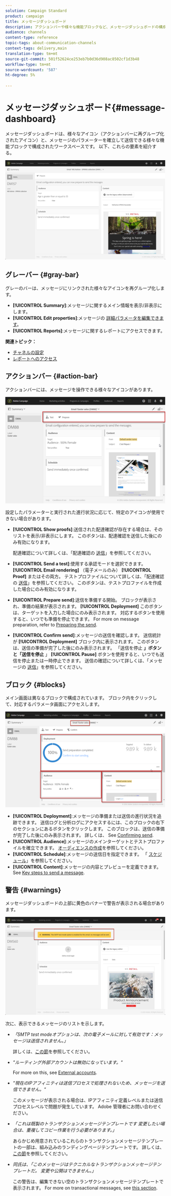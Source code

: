 ```yaml
---
solution: Campaign Standard
product: campaign
title: メッセージダッシュボード
description: アクションバーや様々な機能ブロックなど、メッセージダッシュボードの構成要素を確認します。
audience: channels
content-type: reference
topic-tags: about-communication-channels
context-tags: delivery,main
translation-type: tm+mt
source-git-commit: 501f52624ce253eb7b0d36d908ac8502cf1d3b48
workflow-type: tm+mt
source-wordcount: '587'
ht-degree: 5%

---
```



# メッセージダッシュボード{#message-dashboard}

メッセージダッシュボードは、様々なアイコン（アクションバーに再グループ化されたアイコン）と、メッセージのパラメーターを確立して送信できる様々な機能ブロックで構成されたワークスペースです。 以下、これらの要素を紹介する。

![](assets/delivery_dashboard_2.png)

## グレーバー {#gray-bar}

グレーのバーは、メッセージにリンクされた様々なアイコンを再グループ化します。

* **[!UICONTROL Summary]**:メッセージに関するメイン情報を表示/非表示にします。
* **[!UICONTROL Edit properties]**:メッセージの [詳細パラメータを編集できます](../../administration/using/configuring-email-channel.md#list-of-email-properties)。
* **[!UICONTROL Reports]**:メッセージに関するレポートにアクセスできます。

**関連トピック：**

* [チャネルの設定](../../administration/using/about-channel-configuration.md)
* [レポートへのアクセス](../../reporting/using/about-dynamic-reports.md)

## アクションバー {#action-bar}

アクションバーには、メッセージを操作できる様々なアイコンがあります。

![](assets/delivery_dashboard_4.png)

設定したパラメーターと実行された進行状況に応じて、特定のアイコンが使用できない場合があります。

* **[!UICONTROL Show proofs]**:送信された配達確認が存在する場合は、そのリストを表示/非表示にします。 このボタンは、配達確認を送信した後にのみ有効になります。

   配達確認について詳しくは、「配達確認の [送信](../../sending/using/sending-proofs.md)」を参照してください。

* **[!UICONTROL Send a test]**:使用する承認モードを選択できます。 **[!UICONTROL Email rendering]** （電子メールのみ） **[!UICONTROL Proof]** またはその両方。 テストプロファイルについて詳しくは、「配達確認の [送信](../../sending/using/sending-proofs.md)」を参照してください。 このボタンは、テストプロファイルを作成した場合にのみ有効になります。

* **[!UICONTROL Prepare send]**:送信を準備する開始。 ブロックが表示され、準備の結果が表示されます。 **[!UICONTROL Deployment]** このボタンは、ターゲットを入力した場合にのみ表示されます。 対応するボタンを使用すると、いつでも準備を停止できます。 For more on message preparation, refer to [Preparing the send](../../sending/using/preparing-the-send.md).

* **[!UICONTROL Confirm send]**:メッセージの送信を確認します。 送信統計が **[!UICONTROL Deployment]** ブロック内に表示されます。 このボタンは、送信の準備が完了した後にのみ表示されます。 「送信を停止 **」ボタンと「送信を停止** 」 **[!UICONTROL Pause]** ボタンを使用すると、いつでも送信を停止または一時停止できます。 送信の確認について詳しくは、「メッセージの [送信](../../sending/using/confirming-the-send.md)」を参照してください。

## ブロック {#blocks}

メイン画面は異なるブロックで構成されています。 ブロック内をクリックして、対応するパラメータ画面にアクセスします。

![](assets/delivery_dashboard_3.png)

* **[!UICONTROL Deployment]**:メッセージの準備または送信の進行状況を追跡できます。 送信ログと分析ログにアクセスするには、このブロックの右下のセクションにあるボタンをクリックします。 このブロックは、送信の準備が完了した後にのみ表示されます。 詳しくは、 See [Confirming send](../../sending/using/confirming-the-send.md).
* **[!UICONTROL Audience]**:メッセージのメインターゲットとテストプロファイルを確立できます。 [オーディエンスの作成](../../audiences/using/creating-audiences.md)を参照してください。
* **[!UICONTROL Schedule]**:メッセージの送信日を指定できます。 「 [スケジュール](../../sending/using/about-scheduling-messages.md)」を参照してください。
* **[!UICONTROL Content]**:メッセージの内容とプレビューを定義できます。 See [Key steps to send a message](../../channels/using/key-steps-to-send-a-message.md).

## 警告 {#warnings}

メッセージダッシュボードの上部に黄色のバナーで警告が表示される場合があります。

![](assets/delivery_dashboard_warnings.png)

次に、表示できるメッセージのリストを示します。

* *「SMTP test modeオプションは、次の電子メールに対して有効です：メッセージは送信されません。」*

   詳しくは、[この節](../../administration/using/configuring-email-channel.md#smtp-test-mode)を参照してください。

* *&quot;ルーティング外部アカウントは無効になっています。&quot;*

   For more on this, see [External accounts](../../administration/using/external-accounts.md).

* *&quot;現在のIPアフィニティは送信プロセスで処理されないため、メッセージを送信できません。&quot;*

   このメッセージが表示される場合は、IPアフィニティ定義レベルまたは送信プロセスレベルで問題が発生しています。 Adobe 管理者にお問い合わせください。

* *「これは既製のトランザクションメッセージテンプレートです 変更したい場合は、重複してコピー作業を行う必要があります。」*

   あらかじめ用意されているこれらのトランザクションメッセージテンプレートの一部は、組み込みのランディングページテンプレートです。 詳しくは、[この節](../../channels/using/landing-page-templates.md)を参照してください。

* *同氏は、「このメッセージはテクニカルなトランザクションメッセージテンプレートだ。 変更や公開はできません。」*

   この警告は、編集できない空のトランザクションメッセージテンプレートで表示されます。 For more on transactional messages, see [this section](../../channels/using/getting-started-with-transactional-msg.md).
